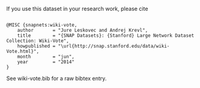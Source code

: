 If you use this dataset in your research work, please cite

```

@MISC {snapnets:wiki-vote,
    author       = "Jure Leskovec and Andrej Krevl",
    title        = "{SNAP Datasets}: {Stanford} Large Network Dataset Collection: Wiki-Vote",
    howpublished = "\url{http://snap.stanford.edu/data/wiki-Vote.html}",
    month        = "jun",
    year         = "2014"
}

```

See wiki-vote.bib for a raw bibtex entry.
